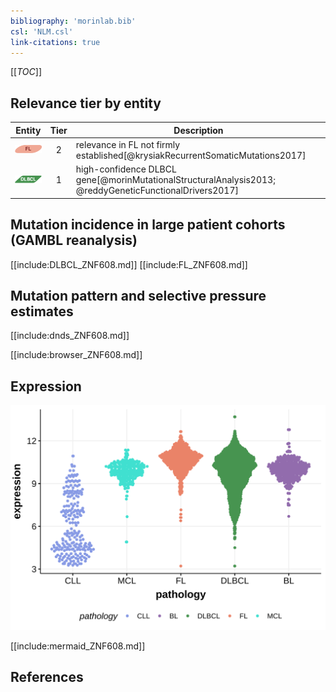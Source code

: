 ```yaml
---
bibliography: 'morinlab.bib'
csl: 'NLM.csl'
link-citations: true
---
```

[[_TOC_]]


## Relevance tier by entity

|Entity|Tier|Description               |
|:------:|:----:|--------------------------|
|![FL](images/icons/FL_tier2.png)|2|relevance in FL not firmly established[@krysiakRecurrentSomaticMutations2017]|
|![DLBCL](images/icons/DLBCL_tier1.png) |1   |high-confidence DLBCL gene[@morinMutationalStructuralAnalysis2013; @reddyGeneticFunctionalDrivers2017]|

## Mutation incidence in large patient cohorts (GAMBL reanalysis)

[[include:DLBCL_ZNF608.md]]
[[include:FL_ZNF608.md]]

## Mutation pattern and selective pressure estimates

[[include:dnds_ZNF608.md]]

[[include:browser_ZNF608.md]]

## Expression
![](images/gene_expression/ZNF608_by_pathology.svg)
<!-- ORIGIN: zhangGeneticHeterogeneityDiffuse2013 -->
<!-- FL: krysiakRecurrentSomaticMutations2017b -->
<!-- DLBCL: zhangGeneticHeterogeneityDiffuse2013 -->

[[include:mermaid_ZNF608.md]]

## References
